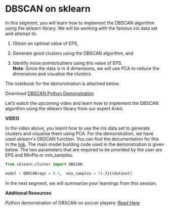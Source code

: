 # DBSCAN on sklearn

In this segment, you will learn how to implement the DBSCAN algorithm using the sklearn library. We will be working with the famous iris data set and attempt to: 

1.  Obtain an optimal value of EPS,
    
2.  Generate good clusters using the DBSCAN algorithm, and
    
3.  Identify noise points/outliers using this value of EPS.  
    **Note**: Since the data is in 4 dimensions, we will use PCA to reduce the dimensions and visualise the clusters
    

The notebook for the demonstration is attached below.

Download [DBSCAN Python Demonstration](DBSCAN_on_Iris_dataset.ipynb)



Let’s watch the upcoming video and learn how to implement the DBSCAN algorithm using the sklearn library from our expert Ankit.

**VIDEO**

In the video above, you learnt how to use the iris data set to generate clusters and visualise them using PCA. For the demonstration, we have used sklearn's DBSCAN function. You can find the documentation for this in the [link](https://scikit-learn.org/stable/modules/generated/sklearn.cluster.DBSCAN.html). The main model building code used in the demonstration is given below. The two parameters that are required to be provided by the user are EPS and MinPts or min_samples.

```python
from sklearn.cluster import DBSCAN

model = DBSCAN(eps = 0.6,  min_samples = 5).fit(dataset)
```

In the next segment, we will summarise your learnings from this session.

**Additional Resources**

Python demonstration of DBSCAN on soccer players: [Read Here](https://towardsdatascience.com/grouping-soccer-players-with-similar-skillsets-in-fifa-20-part-3-dbscan-b23389a08cc7)